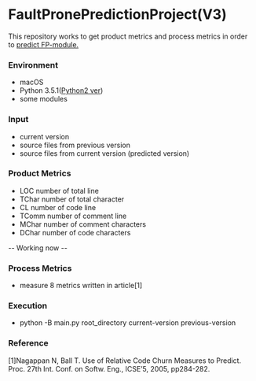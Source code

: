 # FaultPronePredictionProject(V3)

This repository works to get product metrics and process metrics in order to [predict FP-module.](https://github.com/PinkPhayate/FP-Predict)

### Environment

+ macOS
+ Python 3.5.1([Python2 ver](https://github.com/PinkPhayate/FPPP))
+ some modules

### Input

+ current version
+ source files from previous version
+ source files from current version (predicted version)

### Product Metrics

+ LOC    number of total line
+ TChar  number of total character
+ CL     number of code line
+ TComm  number of comment line
+ MChar  number of comment characters
+ DChar  number of code characters

-- Working now --


### Process Metrics

+ measure 8 metrics written in article[1]

### Execution

+ python -B main.py root_directory current-version previous-version

### Reference

[1]Nagappan N, Ball T. Use of Relative Code Churn Measures to Predict. Proc. 27th Int. Conf. on Softw. Eng., ICSE’5, 2005, pp284-282.
